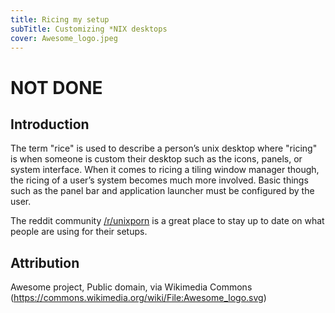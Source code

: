 ```yaml
---
title: Ricing my setup
subTitle: Customizing *NIX desktops
cover: Awesome_logo.jpeg
---
```


# NOT DONE

## Introduction

The term "rice" is used to describe a person’s unix desktop where "ricing" is when someone is custom their desktop such as the icons, panels, or system interface. When it comes to ricing a tiling window manager though, the ricing of a user’s system becomes much more involved. Basic things such as the panel bar and application launcher must be configured by the user.

The reddit community [/r/unixporn](https://www.reddit.com/r/unixporn) is a great place to stay up to date on what people are using for their setups.

## Attribution

Awesome project, Public domain, via Wikimedia Commons (https://commons.wikimedia.org/wiki/File:Awesome_logo.svg)
